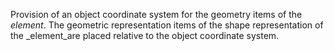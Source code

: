 Provision of an object coordinate system for the geometry items of the _element_. The geometric representation items of the shape representation of the _element_are placed relative to the object coordinate system.